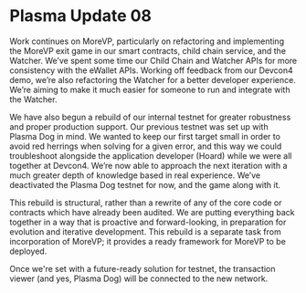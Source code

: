 # Plasma Update 08

Work continues on MoreVP, particularly on refactoring and implementing the MoreVP exit game in our smart contracts, child chain service, and the Watcher. We’ve spent some time our Child Chain and Watcher APIs for more consistency with the eWallet APIs. Working off feedback from our Devcon4 demo, we’re also refactoring the Watcher for a better developer experience. We’re aiming to make it much easier for someone to run and integrate with the Watcher.

We have also begun a rebuild of our internal testnet for greater robustness and proper production support. Our previous testnet was set up with Plasma Dog in mind. We wanted to keep our first target small in order to avoid red herrings when solving for a given error, and this way we could troubleshoot alongside the application developer \(Hoard\) while we were all together at Devcon4. We’re now able to approach the next iteration with a much greater depth of knowledge based in real experience. We’ve deactivated the Plasma Dog testnet for now, and the game along with it.

This rebuild is structural, rather than a rewrite of any of the core code or contracts which have already been audited. We are putting everything back together in a way that is proactive and forward-looking, in preparation for evolution and iterative development. This rebuild is a separate task from incorporation of MoreVP; it provides a ready framework for MoreVP to be deployed.

Once we're set with a future-ready solution for testnet, the transaction viewer \(and yes, Plasma Dog\) will be connected to the new network.
